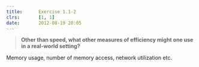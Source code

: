 ```yaml
---
title:      Exercise 1.1-2
clrs:       [1, 1]
date:       2012-08-19 20:05
---
```


>**Other than speed, what other measures of efficiency might one use in a real-world setting?**

Memory usage, number of memory access, network utilization etc.